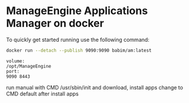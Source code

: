 # ManageEngine Applications Manager on docker

To quickly get started running use the following command:
```bash
docker run --detach --publish 9090:9090 babim/am:latest
```
```
volume:
/opt/ManageEngine
port:
9090 8443
```

run manual with CMD /usr/sbin/init and download, install apps
change to CMD default after install apps
